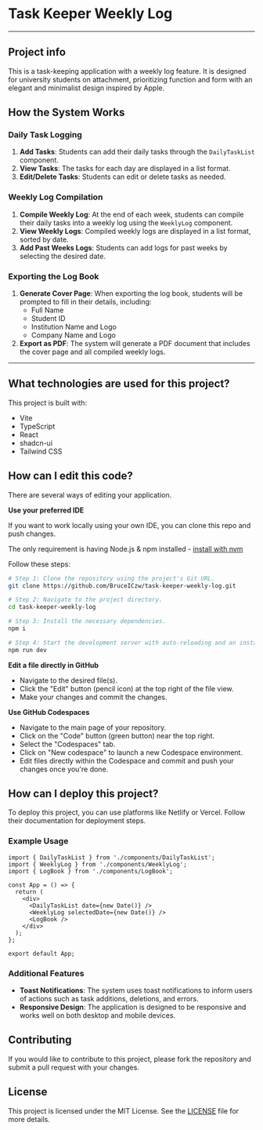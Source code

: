 # Task Keeper Weekly Log
-------------------------
## Project info

This is a task-keeping application with a weekly log feature. It is designed for university students on attachment, prioritizing function and form with an elegant and minimalist design inspired by Apple.

## How the System Works

### Daily Task Logging

1. **Add Tasks**: Students can add their daily tasks through the `DailyTaskList` component.
2. **View Tasks**: The tasks for each day are displayed in a list format.
3. **Edit/Delete Tasks**: Students can edit or delete tasks as needed.

### Weekly Log Compilation

1. **Compile Weekly Log**: At the end of each week, students can compile their daily tasks into a weekly log using the `WeeklyLog` component.
2. **View Weekly Logs**: Compiled weekly logs are displayed in a list format, sorted by date.
3. **Add Past Weeks Logs**: Students can add logs for past weeks by selecting the desired date.

### Exporting the Log Book

1. **Generate Cover Page**: When exporting the log book, students will be prompted to fill in their details, including:
   - Full Name
   - Student ID
   - Institution Name and Logo
   - Company Name and Logo
2. **Export as PDF**: The system will generate a PDF document that includes the cover page and all compiled weekly logs.

-------------------------
## What technologies are used for this project?

This project is built with:

- Vite
- TypeScript
- React
- shadcn-ui
- Tailwind CSS

## How can I edit this code?

There are several ways of editing your application.

**Use your preferred IDE**

If you want to work locally using your own IDE, you can clone this repo and push changes.

The only requirement is having Node.js & npm installed - [install with nvm](https://github.com/nvm-sh/nvm#installing-and-updating)

Follow these steps:

```sh
# Step 1: Clone the repository using the project's Git URL.
git clone https://github.com/BruceICzw/task-keeper-weekly-log.git

# Step 2: Navigate to the project directory.
cd task-keeper-weekly-log

# Step 3: Install the necessary dependencies.
npm i

# Step 4: Start the development server with auto-reloading and an instant preview.
npm run dev
```

**Edit a file directly in GitHub**

- Navigate to the desired file(s).
- Click the "Edit" button (pencil icon) at the top right of the file view.
- Make your changes and commit the changes.

**Use GitHub Codespaces**

- Navigate to the main page of your repository.
- Click on the "Code" button (green button) near the top right.
- Select the "Codespaces" tab.
- Click on "New codespace" to launch a new Codespace environment.
- Edit files directly within the Codespace and commit and push your changes once you're done.


## How can I deploy this project?

To deploy this project, you can use platforms like Netlify or Vercel. Follow their documentation for deployment steps.


### Example Usage

```tsx
import { DailyTaskList } from './components/DailyTaskList';
import { WeeklyLog } from './components/WeeklyLog';
import { LogBook } from './components/LogBook';

const App = () => {
  return (
    <div>
      <DailyTaskList date={new Date()} />
      <WeeklyLog selectedDate={new Date()} />
      <LogBook />
    </div>
  );
};

export default App;
```

### Additional Features

- **Toast Notifications**: The system uses toast notifications to inform users of actions such as task additions, deletions, and errors.
- **Responsive Design**: The application is designed to be responsive and works well on both desktop and mobile devices.

## Contributing

If you would like to contribute to this project, please fork the repository and submit a pull request with your changes.

## License

This project is licensed under the MIT License. See the [LICENSE](LICENSE) file for more details.
